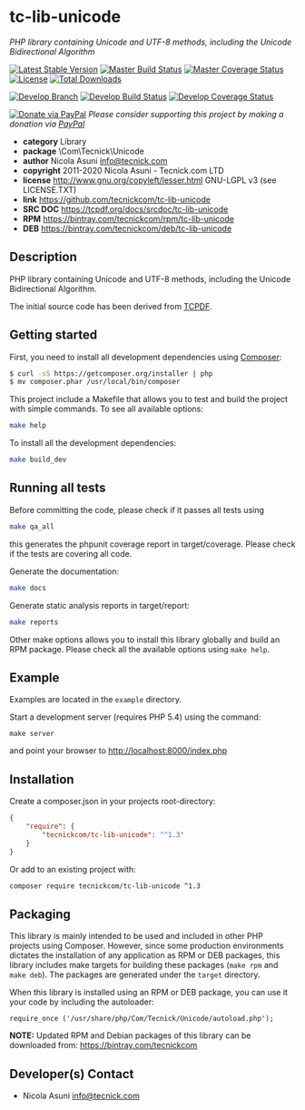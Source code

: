 # tc-lib-unicode
*PHP library containing Unicode and UTF-8 methods, including the Unicode Bidirectional Algorithm*

[![Latest Stable Version](https://poser.pugx.org/tecnickcom/tc-lib-unicode/version)](https://packagist.org/packages/tecnickcom/tc-lib-unicode)
[![Master Build Status](https://secure.travis-ci.org/tecnickcom/tc-lib-unicode.png?branch=master)](https://travis-ci.org/tecnickcom/tc-lib-unicode?branch=master)
[![Master Coverage Status](https://coveralls.io/repos/tecnickcom/tc-lib-unicode/badge.svg?branch=master&service=github)](https://coveralls.io/github/tecnickcom/tc-lib-unicode?branch=master)
[![License](https://poser.pugx.org/tecnickcom/tc-lib-unicode/license)](https://packagist.org/packages/tecnickcom/tc-lib-unicode)
[![Total Downloads](https://poser.pugx.org/tecnickcom/tc-lib-unicode/downloads)](https://packagist.org/packages/tecnickcom/tc-lib-unicode)

[![Develop Branch](https://img.shields.io/badge/-develop:-gray.svg)](https://github.com/tecnickcom/tc-lib-unicode/tree/develop)
[![Develop Build Status](https://secure.travis-ci.org/tecnickcom/tc-lib-unicode.png?branch=develop)](https://travis-ci.org/tecnickcom/tc-lib-unicode?branch=develop)
[![Develop Coverage Status](https://coveralls.io/repos/tecnickcom/tc-lib-unicode/badge.svg?branch=develop&service=github)](https://coveralls.io/github/tecnickcom/tc-lib-unicode?branch=develop)

[![Donate via PayPal](https://img.shields.io/badge/donate-paypal-87ceeb.svg)](https://www.paypal.com/cgi-bin/webscr?cmd=_donations&currency_code=GBP&business=paypal@tecnick.com&item_name=donation%20for%20tc-lib-unicode%20project)
*Please consider supporting this project by making a donation via [PayPal](https://www.paypal.com/cgi-bin/webscr?cmd=_donations&currency_code=GBP&business=paypal@tecnick.com&item_name=donation%20for%20tc-lib-unicode%20project)*

* **category**    Library
* **package**     \Com\Tecnick\Unicode
* **author**      Nicola Asuni <info@tecnick.com>
* **copyright**   2011-2020 Nicola Asuni - Tecnick.com LTD
* **license**     http://www.gnu.org/copyleft/lesser.html GNU-LGPL v3 (see LICENSE.TXT)
* **link**        https://github.com/tecnickcom/tc-lib-unicode
* **SRC DOC**     https://tcpdf.org/docs/srcdoc/tc-lib-unicode
* **RPM**         https://bintray.com/tecnickcom/rpm/tc-lib-unicode
* **DEB**         https://bintray.com/tecnickcom/deb/tc-lib-unicode

## Description

PHP library containing Unicode and UTF-8 methods, including the Unicode Bidirectional Algorithm.

The initial source code has been derived from [TCPDF](<http://www.tcpdf.org>).


## Getting started

First, you need to install all development dependencies using [Composer](https://getcomposer.org/):

```bash
$ curl -sS https://getcomposer.org/installer | php
$ mv composer.phar /usr/local/bin/composer
```

This project include a Makefile that allows you to test and build the project with simple commands.
To see all available options:

```bash
make help
```

To install all the development dependencies:

```bash
make build_dev
```

## Running all tests

Before committing the code, please check if it passes all tests using

```bash
make qa_all
```
this generates the phpunit coverage report in target/coverage.
Please check if the tests are covering all code.

Generate the documentation:

```bash
make docs
```

Generate static analysis reports in target/report:

```bash
make reports
```

Other make options allows you to install this library globally and build an RPM package.
Please check all the available options using `make help`.


## Example

Examples are located in the `example` directory.

Start a development server (requires PHP 5.4) using the command:

```
make server
```

and point your browser to <http://localhost:8000/index.php>


## Installation

Create a composer.json in your projects root-directory:

```json
{
    "require": {
        "tecnickcom/tc-lib-unicode": "^1.3"
    }
}
```

Or add to an existing project with: 

```bash
composer require tecnickcom/tc-lib-unicode ^1.3
```


## Packaging

This library is mainly intended to be used and included in other PHP projects using Composer.
However, since some production environments dictates the installation of any application as RPM or DEB packages,
this library includes make targets for building these packages (`make rpm` and `make deb`).
The packages are generated under the `target` directory.

When this library is installed using an RPM or DEB package, you can use it your code by including the autoloader:
```
require_once ('/usr/share/php/Com/Tecnick/Unicode/autoload.php');
```

**NOTE:** Updated RPM and Debian packages of this library can be downloaded from: https://bintray.com/tecnickcom


## Developer(s) Contact

* Nicola Asuni <info@tecnick.com>
